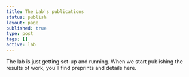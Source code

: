 ```yaml
---
title: The Lab's publications
status: publish
layout: page
published: true
type: post
tags: []
active: lab
---
```


The lab is just getting set-up and running. When we start publishing 
the results of work, you'll find preprints and details here.

